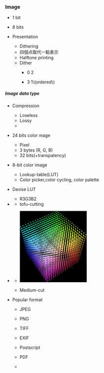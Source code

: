 ### Image

* 1 bit
* 8 bits

* Presentation

  * Dithering 
  * 四個点取代一點表示
  * Halftone printing
  * Dither 
    * 0 2

    * 3 1\\\(ordered\\\)

##### Image data type

* Compression
  * Loseless
  * Lossy
  * 
* 24 bits color mage
  * Pixel 
  * 3 bytes \(R, G, B\) 
  * 32 bits\(+transpatency\) 
* 8-bit color image

  * Lookup-table\(LUT\)
  * Color picker,color cycling, color palette

* Devise LUT

  * R3G3B2

* * tofu-cutting 
* * ![](/assets/download.jpg)

  * Medium-cut
* Popular format
  * JPEG 
  * PNG
  * TIFF
  * EXIF
  * Postscript

  * PDF

  * 



